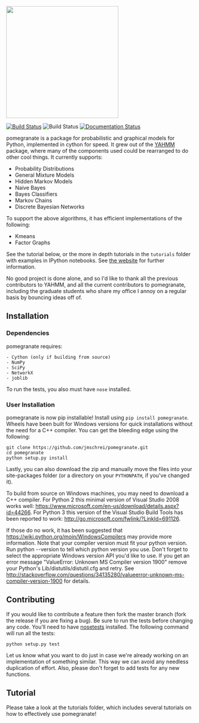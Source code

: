 <img src="https://github.com/jmschrei/pomegranate/blob/master/docs/logo/pomegranate-logo.png" width=300>

[![Build Status](https://travis-ci.org/jmschrei/pomegranate.svg?branch=master)](https://travis-ci.org/jmschrei/pomegranate) ![Build Status](https://ci.appveyor.com/api/projects/status/github/jmschrei/pomegranate?svg=True) [![Documentation Status](https://readthedocs.org/projects/pomegranate/badge/?version=latest)](http://pomegranate.readthedocs.io/en/latest/?badge=latest)

pomegranate is a package for probabilistic and graphical models for Python, implemented in cython for speed. It grew out of the [YAHMM](https://github.com/jmschrei/yahmm) package, where many of the components used could be rearranged to do other cool things. It currently supports:

* Probability Distributions
* General Mixture Models
* Hidden Markov Models
* Naive Bayes
* Bayes Classifiers
* Markov Chains
* Discrete Bayesian Networks

To support the above algorithms, it has efficient implementations of the following:

* Kmeans
* Factor Graphs

See the tutorial below, or the more in depth tutorials in the `tutorials` folder with examples in IPython notebooks. See [the website](http://pomegranate.readthedocs.org/en/latest/) for further information.

No good project is done alone, and so I'd like to thank all the previous contributors to YAHMM, and all the current contributors to pomegranate, including the graduate students who share my office I annoy on a regular basis by bouncing ideas off of.
## Installation

### Dependencies

pomegranate requires:

```
- Cython (only if building from source)
- NumPy
- SciPy
- NetworkX
- joblib
```

To run the tests, you also must have `nose` installed.

### User Installation

pomegranate is now pip installable! Install using `pip install pomegranate`. Wheels have been built for Windows versions for quick installations without the need for a C++ compiler. You can get the bleeding edge using the following:

```
git clone https://github.com/jmschrei/pomegranate.git
cd pomegranate
python setup.py install
```

Lastly, you can also download the zip and manually move the files into your site-packages folder (or a directory on your `PYTHONPATH`, if you've changed it).

To build from source on Windows machines, you may need to download a C++ compiler. For Python 2 this minimal version of Visual Studio 2008 works well: https://www.microsoft.com/en-us/download/details.aspx?id=44266. For Python 3 this version of the Visual Studio Build Tools has been reported to work: http://go.microsoft.com/fwlink/?LinkId=691126. 

If those do no work, it has been suggested that https://wiki.python.org/moin/WindowsCompilers may provide more information. Note that your compiler version must fit your python version. Run python --version to tell which python version you use. Don't forget to select the appropriate Windows version API you'd like to use. If you get an error message "ValueError: Unknown MS Compiler version 1900" remove your Python's Lib/distutils/distutil.cfg and retry. See http://stackoverflow.com/questions/34135280/valueerror-unknown-ms-compiler-version-1900 for details.

## Contributing

If you would like to contribute a feature then fork the master branch (fork the release if you are fixing a bug). Be sure to run the tests before changing any code. You'll need to have [nosetests](https://github.com/nose-devs/nose) installed. The following command will run all the tests:
```
python setup.py test
```
Let us know what you want to do just in case we're already working on an implementation of something similar. This way we can avoid any needless duplication of effort. Also, please don't forget to add tests for any new functions.

## Tutorial

Please take a look at the tutorials folder, which includes several tutorials on how to effectively use pomegranate!

